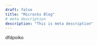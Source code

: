 ```yaml
---
draft: false
title: "Microcks Blog"
# meta description
description: "This is meta description"
---
```


dfdpoiko